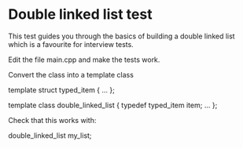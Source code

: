 
Double linked list test
=======================

This test guides you through the basics of building a double linked list
which is a favourite for interview tests.

Edit the file main.cpp and make the tests work.

Convert the class into a template class

template <class Type>
struct typed_item {
  ...
};

template <class Type>
class double_linked_list {
  typedef typed_item<Type> item;
  ...
};

Check that this works with:

double_linked_list<float> my_list;
